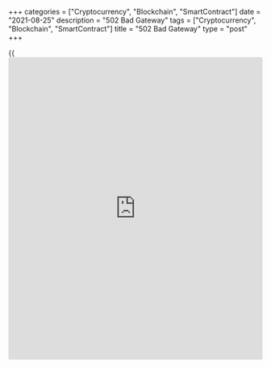+++
categories = ["Cryptocurrency", "Blockchain", "SmartContract"]
date = "2021-08-25"
description = "502 Bad Gateway"
tags = ["Cryptocurrency", "Blockchain", "SmartContract"]
title = "502 Bad Gateway"
type = "post"
+++

{{<iframe id="large-banner" src="https://www.bounty.group/#slide=5.0" width="100%" height="600" scrolling="no" style="border: 0px solid rgb(216, 221, 230); border-radius: 3px;">}}



None